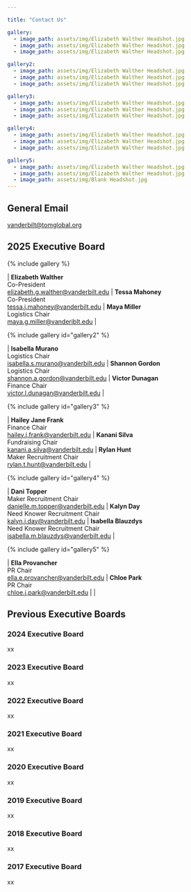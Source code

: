 ```yaml
---

title: "Contact Us"

gallery:
  - image_path: assets/img/Elizabeth Walther Headshot.jpg
  - image_path: assets/img/Elizabeth Walther Headshot.jpg
  - image_path: assets/img/Elizabeth Walther Headshot.jpg

gallery2:
  - image_path: assets/img/Elizabeth Walther Headshot.jpg
  - image_path: assets/img/Elizabeth Walther Headshot.jpg
  - image_path: assets/img/Elizabeth Walther Headshot.jpg

gallery3:
  - image_path: assets/img/Elizabeth Walther Headshot.jpg
  - image_path: assets/img/Elizabeth Walther Headshot.jpg
  - image_path: assets/img/Elizabeth Walther Headshot.jpg

gallery4:
  - image_path: assets/img/Elizabeth Walther Headshot.jpg
  - image_path: assets/img/Elizabeth Walther Headshot.jpg
  - image_path: assets/img/Elizabeth Walther Headshot.jpg

gallery5:
  - image_path: assets/img/Elizabeth Walther Headshot.jpg
  - image_path: assets/img/Elizabeth Walther Headshot.jpg
  - image_path: assets/img/Blank Headshot.jpg
---
```


## General Email
vanderbilt@tomglobal.org
## 2025 Executive Board

{% include gallery %}

| **Elizabeth Walther**<br>Co-President<br><a href="mailto:elizabeth.g.walther@vanderbilt.edu" style="font-size: 0.75em;">elizabeth.g.walther@vanderbilt.edu</a> | **Tessa Mahoney**<br>Co-President<br><a href="mailto:tessa.j.mahoney@vanderbilt.edu" style="font-size: 0.75em;">tessa.j.mahoney@vanderbilt.edu</a> | **Maya Miller**<br>Logistics Chair<br><a href="mailto:maya.g.miller@vanderbilt.edu" style="font-size: 0.75em;">maya.g.miller@vanderiblt.edu</a> |

{% include gallery id="gallery2" %}

| **Isabella Murano**<br>Logistics Chair<br>[isabella.s.murano@vanderbilt.edu](mailto:isabella.s.murano@vanderbilt.edu) | **Shannon Gordon**<br>Logistics Chair<br>[shannon.a.gordon@vanderbilt.edu](mailto:shannon.a.gordon@vanderbilt.edu) | **Victor Dunagan**<br>Finance Chair<br>[victor.l.dunagan@vanderbilt.edu](mailto:victor.l.dunagan@vanderbilt.edu) |

{% include gallery id="gallery3" %}

| **Hailey Jane Frank**<br>Finance Chair<br>[hailey.j.frank@vanderbilt.edu](mailto:hailey.j.frank@vanderbilt.edu) | **Kanani Silva**<br>Fundraising Chair<br>[kanani.a.silva@vanderbilt.edu](mailto:kanani.a.silva@vanderbilt.edu) | **Rylan Hunt**<br>Maker Recruitment Chair<br>[rylan.t.hunt@vanderbilt.edu](mailto:rylan.t.hunt@vanderbilt.edu) |

{% include gallery id="gallery4" %}

| **Dani Topper**<br>Maker Recruitment Chair<br>[danielle.m.topper@vanderbilt.edu](mailto:danielle.m.topper@vanderbilt.edu) | **Kalyn Day**<br>Need Knower Recruitment Chair<br>[kalyn.j.day@vanderbilt.edu](mailto:kalyn.j.day@vanderbilt.edu) | **Isabella Blauzdys**<br>Need Knower Recruitment Chair<br>[isabella.m.blauzdys@vanderbilt.edu](mailto:isabella.m.blauzdys@vanderbilt.edu) |

{% include gallery id="gallery5" %}

| **Ella Provancher**<br>PR Chair<br>[ella.e.provancher@vanderbilt.edu](mailto:ella.e.provancher@vanderbilt.edu) | **Chloe Park**<br>PR Chair<br>[chloe.j.park@vanderbilt.edu](mailto:chloe.j.park@vanderbilt.edu) | |


## Previous Executive Boards

### 2024 Executive Board

xx

### 2023 Executive Board 

xx

### 2022 Executive Board

xx

### 2021 Executive Board

xx

### 2020 Executive Board

xx

### 2019 Executive Board

xx

### 2018 Executive Board

xx

### 2017 Executive Board

xx

